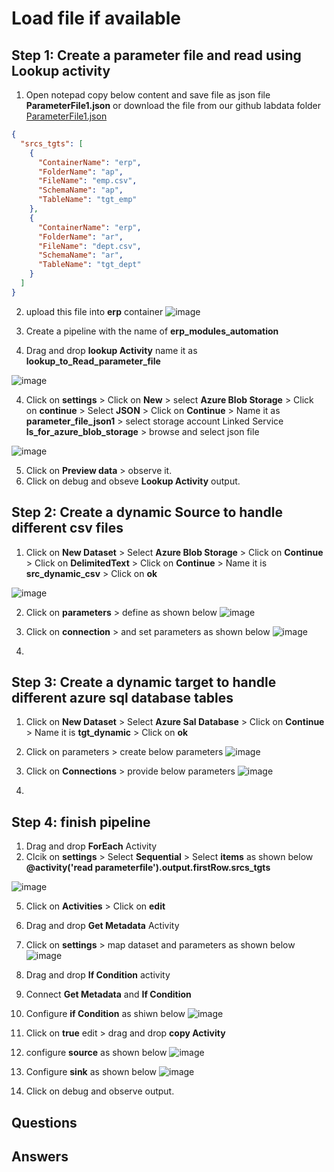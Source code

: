 # Load file if available

## Step 1: Create a parameter file and read using Lookup activity
1. Open notepad copy below content and save file as json file **ParameterFile1.json** or download the file from our github labdata folder [ParameterFile1.json](https://github.com/rritec/Cloud-Data-Engineering/blob/main/03-Azure-Data-Factory(ADF)/labdata/ParameterFile1.json)
``` json
{
  "srcs_tgts": [
    {
      "ContainerName": "erp",
      "FolderName": "ap",
      "FileName": "emp.csv",
      "SchemaName": "ap",
      "TableName": "tgt_emp"
    },
    {
      "ContainerName": "erp",
      "FolderName": "ar",
      "FileName": "dept.csv",
      "SchemaName": "ar",
      "TableName": "tgt_dept"
    }
  ]
}

```
2. upload this file into **erp** container
  ![image](https://github.com/rritec/Cloud-Data-Engineering/assets/20516321/3174845d-8cf6-40ac-9cbd-e221c4ee5fce)


3. Create a pipeline with the name of **erp_modules_automation**
4. Drag and drop **lookup Activity** name it as **lookup_to_Read_parameter_file**

  ![image](https://github.com/rritec/Cloud-Data-Engineering/assets/20516321/3979139b-85a6-4058-ab57-066769eab746)

4. Click on **settings** > Click on **New** > select **Azure Blob Storage** > Click on **continue** > Select **JSON** > Click on **Continue** > Name it as **parameter_file_json1** > select storage account Linked Service **ls_for_azure_blob_storage** > browse and select json file

  ![image](https://github.com/rritec/Cloud-Data-Engineering/assets/20516321/a755cd4d-f534-42a0-b3d9-e88581c80924)



5. Click on **Preview data** > observe it.
6. Click on debug and obseve **Lookup Activity** output.
## Step 2: Create a dynamic Source to handle different csv files
1. Click on **New Dataset** > Select **Azure Blob Storage** > Click on **Continue** > Click on **DelimitedText** > Click on **Continue** > Name it is **src_dynamic_csv** > Click on **ok**
   
  ![image](https://github.com/rritec/Cloud-Data-Engineering/assets/20516321/d4a508a5-822e-48ce-9b99-8689a64e0cf3)

2. Click on **parameters** > define as shown below
   ![image](https://github.com/rritec/Cloud-Data-Engineering/assets/20516321/eaacac2e-5524-4a75-b753-e87a9fb03266)

3. Click on **connection** > and set parameters as shown below
   ![image](https://github.com/rritec/Cloud-Data-Engineering/assets/20516321/da4d9bff-79f3-40b8-ba39-bd0e3d408b81)

4. 
## Step 3: Create a dynamic target to handle different azure sql database tables

1. Click on **New Dataset** > Select **Azure Sal Database** > Click on **Continue** > Name it is **tgt_dynamic** > Click on **ok**
   
2. Click on parameters > create below parameters
   ![image](https://github.com/rritec/Cloud-Data-Engineering/assets/20516321/c4193227-f38c-4f84-af5d-950261460c85)

3. Click on **Connections** > provide below parameters
   ![image](https://github.com/rritec/Cloud-Data-Engineering/assets/20516321/c00620f5-969b-4866-9554-82c1714319c9)

4. 
## Step 4: finish pipeline
1. Drag and drop **ForEach** Activity
4. Clcik on **settings** > Select **Sequential** > Select **items** as shown below **@activity('read parameterfile').output.firstRow.srcs_tgts**

  ![image](https://github.com/rritec/Cloud-Data-Engineering/assets/20516321/041c49e8-c893-4f0d-8824-7fd52ebd387d)


5. Click on **Activities** > Click on **edit**
6. Drag and drop **Get Metadata** Activity
7. Click on **settings** > map dataset and parameters as shown below
   ![image](https://github.com/rritec/Cloud-Data-Engineering/assets/20516321/84840885-e77e-4535-9f64-8eff67b086a1)

8. Drag and drop **If Condition** activity
9. Connect **Get Metadata** and **If Condition**
10. Configure **if Condition** as shiwn below
   ![image](https://github.com/rritec/Cloud-Data-Engineering/assets/20516321/996fc934-2dac-4d9a-a41a-e10029e5fc89)

11. Click on **true** edit > drag and drop **copy Activity**
12. configure **source** as shown below
   ![image](https://github.com/rritec/Cloud-Data-Engineering/assets/20516321/fec90dd5-36e1-425f-83f2-08f2fafe78e1)

13. Configure **sink** as shown below
   ![image](https://github.com/rritec/Cloud-Data-Engineering/assets/20516321/9770339c-7f59-474d-9ef8-2a732f68f357)

14. Click on debug and observe output.

    
## Questions
## Answers

